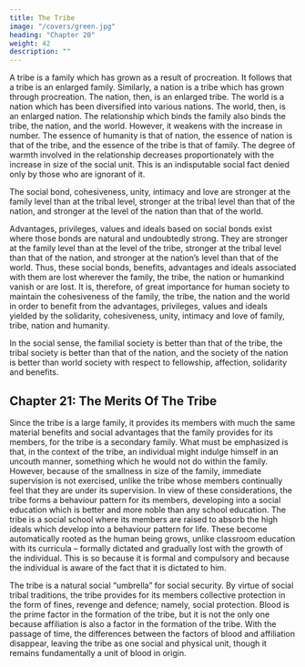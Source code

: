 ```yaml
---
title: The Tribe
image: "/covers/green.jpg"
heading: "Chapter 20"
weight: 42
description: ""
---
```




A tribe is a family which has grown as a result of procreation.
It follows that a tribe is an enlarged family. Similarly, a nation is
a tribe which has grown through procreation. The nation, then,
is an enlarged tribe. The world is a nation which has been diversified into various nations. The world, then, is an enlarged
nation. The relationship which binds the family also binds the
tribe, the nation, and the world. However, it weakens with the
increase in number. The essence of humanity is that of nation,
the essence of nation is that of the tribe, and the essence of the
tribe is that of family. The degree of warmth involved in the relationship decreases proportionately with the increase in size of the social unit. This is an indisputable social fact denied only by
those who are ignorant of it.

The social bond, cohesiveness, unity, intimacy and love are
stronger at the family level than at the tribal level, stronger at
the tribal level than that of the nation, and stronger at the level
of the nation than that of the world.

Advantages, privileges, values and ideals based on social
bonds exist where those bonds are natural and undoubtedly
strong. They are stronger at the family level than at the level
of the tribe, stronger at the tribal level than that of the nation,
and stronger at the nation’s level than that of the world. Thus,
these social bonds, benefits, advantages and ideals associated
with them are lost wherever the family, the tribe, the nation or humankind vanish or are lost. It is, therefore, of great importance for human society to maintain the cohesiveness of the
family, the tribe, the nation and the world in order to benefit
from the advantages, privileges, values and ideals yielded by
the solidarity, cohesiveness, unity, intimacy and love of family,
tribe, nation and humanity.

In the social sense, the familial society is better than that of
the tribe, the tribal society is better than that of the nation, and
the society of the nation is better than world society with respect
to fellowship, affection, solidarity and benefits.



## Chapter 21: The Merits Of The Tribe

Since the tribe is a large family, it provides its members with
much the same material benefits and social advantages that the
family provides for its members, for the tribe is a secondary
family. What must be emphasized is that, in the context of the
tribe, an individual might indulge himself in an uncouth manner, something which he would not do within the family. However, because of the smallness in size of the family, immediate
supervision is not exercised, unlike the tribe whose members
continually feel that they are under its supervision. In view of
these considerations, the tribe forms a behaviour pattern for
its members, developing into a social education which is better and more noble than any school education. The tribe is a
social school where its members are raised to absorb the high
ideals which develop into a behaviour pattern for life. These become automatically rooted as the human being grows, unlike
classroom education with its curricula – formally dictated and
gradually lost with the growth of the individual. This is so because it is formal and compulsory and because the individual is aware of the fact that it is dictated to him.

The tribe is a natural social “umbrella” for social security. By
virtue of social tribal traditions, the tribe provides for its members collective protection in the form of fines, revenge and defence; namely, social protection. Blood is the prime factor in the
formation of the tribe, but it is not the only one because affiliation is also a factor in the formation of the tribe. With the passage of time, the differences between the factors of blood and affiliation disappear, leaving the tribe as one social and physical unit,
though it remains fundamentally a unit of blood in origin.
